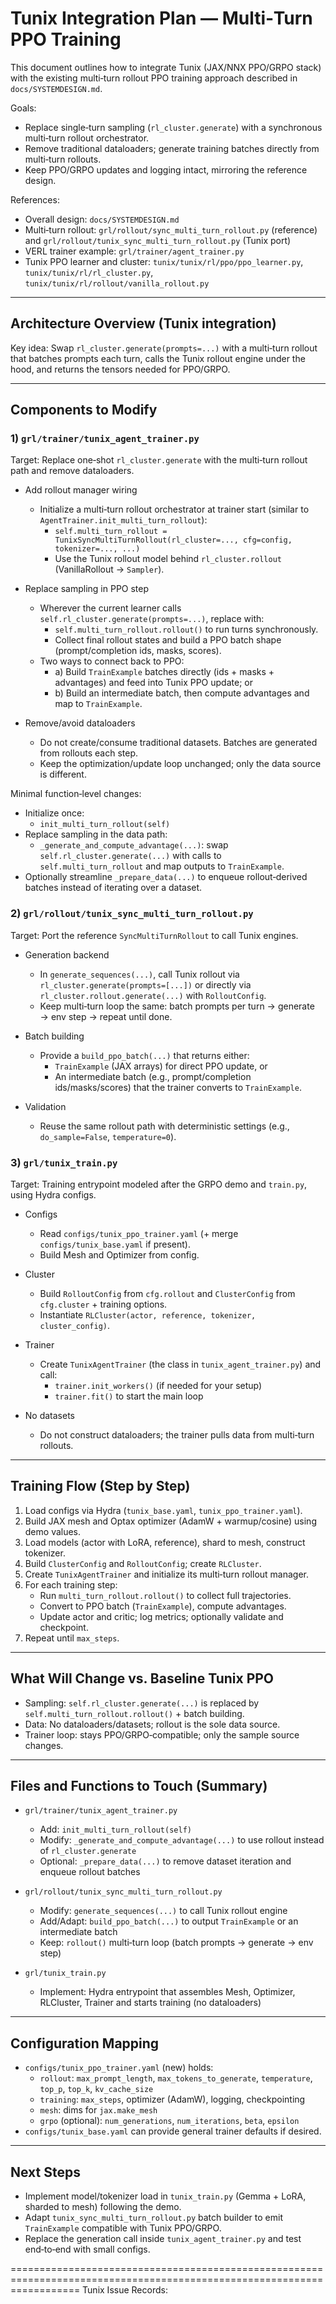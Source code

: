 # Tunix Integration Plan — Multi‑Turn PPO Training

This document outlines how to integrate Tunix (JAX/NNX PPO/GRPO stack) with the existing multi‑turn rollout PPO training approach described in `docs/SYSTEMDESIGN.md`.

Goals:
- Replace single‑turn sampling (`rl_cluster.generate`) with a synchronous multi‑turn rollout orchestrator.
- Remove traditional dataloaders; generate training batches directly from multi‑turn rollouts.
- Keep PPO/GRPO updates and logging intact, mirroring the reference design.

References:
- Overall design: `docs/SYSTEMDESIGN.md`
- Multi‑turn rollout: `grl/rollout/sync_multi_turn_rollout.py` (reference) and `grl/rollout/tunix_sync_multi_turn_rollout.py` (Tunix port)
- VERL trainer example: `grl/trainer/agent_trainer.py`
- Tunix PPO learner and cluster: `tunix/tunix/rl/ppo/ppo_learner.py`, `tunix/tunix/rl/rl_cluster.py`, `tunix/tunix/rl/rollout/vanilla_rollout.py`

---

## Architecture Overview (Tunix integration)

Key idea: Swap `rl_cluster.generate(prompts=...)` with a multi‑turn rollout that batches prompts each turn, calls the Tunix rollout engine under the hood, and returns the tensors needed for PPO/GRPO.

---

## Components to Modify

### 1) `grl/trainer/tunix_agent_trainer.py`
Target: Replace one‑shot `rl_cluster.generate` with the multi‑turn rollout path and remove dataloaders.

- Add rollout manager wiring
  - Initialize a multi‑turn rollout orchestrator at trainer start (similar to `AgentTrainer.init_multi_turn_rollout`):
    - `self.multi_turn_rollout = TunixSyncMultiTurnRollout(rl_cluster=..., cfg=config, tokenizer=..., ...)`
    - Use the Tunix rollout model behind `rl_cluster.rollout` (VanillaRollout → `Sampler`).

- Replace sampling in PPO step
  - Wherever the current learner calls `self.rl_cluster.generate(prompts=...)`, replace with:
    - `self.multi_turn_rollout.rollout()` to run turns synchronously.
    - Collect final rollout states and build a PPO batch shape (prompt/completion ids, masks, scores).
  - Two ways to connect back to PPO:
    - a) Build `TrainExample` batches directly (ids + masks + advantages) and feed into Tunix PPO update; or
    - b) Build an intermediate batch, then compute advantages and map to `TrainExample`.

- Remove/avoid dataloaders
  - Do not create/consume traditional datasets. Batches are generated from rollouts each step.
  - Keep the optimization/update loop unchanged; only the data source is different.

Minimal function‑level changes:
- Initialize once:
  - `init_multi_turn_rollout(self)`
- Replace sampling in the data path:
  - `_generate_and_compute_advantage(...)`: swap `self.rl_cluster.generate(...)` with calls to `self.multi_turn_rollout` and map outputs to `TrainExample`.
- Optionally streamline `_prepare_data(...)` to enqueue rollout‑derived batches instead of iterating over a dataset.


### 2) `grl/rollout/tunix_sync_multi_turn_rollout.py`
Target: Port the reference `SyncMultiTurnRollout` to call Tunix engines.

- Generation backend
  - In `generate_sequences(...)`, call Tunix rollout via `rl_cluster.generate(prompts=[...])` or directly via `rl_cluster.rollout.generate(...)` with `RolloutConfig`.
  - Keep multi‑turn loop the same: batch prompts per turn → generate → env step → repeat until done.

- Batch building
  - Provide a `build_ppo_batch(...)` that returns either:
    - `TrainExample` (JAX arrays) for direct PPO update, or
    - An intermediate batch (e.g., prompt/completion ids/masks/scores) that the trainer converts to `TrainExample`.

- Validation
  - Reuse the same rollout path with deterministic settings (e.g., `do_sample=False`, `temperature=0`).


### 3) `grl/tunix_train.py`
Target: Training entrypoint modeled after the GRPO demo and `train.py`, using Hydra configs.

- Configs
  - Read `configs/tunix_ppo_trainer.yaml` (+ merge `configs/tunix_base.yaml` if present).
  - Build Mesh and Optimizer from config.

- Cluster
  - Build `RolloutConfig` from `cfg.rollout` and `ClusterConfig` from `cfg.cluster` + training options.
  - Instantiate `RLCluster(actor, reference, tokenizer, cluster_config)`.

- Trainer
  - Create `TunixAgentTrainer` (the class in `tunix_agent_trainer.py`) and call:
    - `trainer.init_workers()` (if needed for your setup)
    - `trainer.fit()` to start the main loop

- No datasets
  - Do not construct dataloaders; the trainer pulls data from multi‑turn rollouts.

---

## Training Flow (Step by Step)

1. Load configs via Hydra (`tunix_base.yaml`, `tunix_ppo_trainer.yaml`).
2. Build JAX mesh and Optax optimizer (AdamW + warmup/cosine) using demo values.
3. Load models (actor with LoRA, reference), shard to mesh, construct tokenizer.
4. Build `ClusterConfig` and `RolloutConfig`; create `RLCluster`.
5. Create `TunixAgentTrainer` and initialize its multi‑turn rollout manager.
6. For each training step:
   - Run `multi_turn_rollout.rollout()` to collect full trajectories.
   - Convert to PPO batch (`TrainExample`), compute advantages.
   - Update actor and critic; log metrics; optionally validate and checkpoint.
7. Repeat until `max_steps`.

---

## What Will Change vs. Baseline Tunix PPO

- Sampling: `self.rl_cluster.generate(...)` is replaced by `self.multi_turn_rollout.rollout()` + batch building.
- Data: No dataloaders/datasets; rollout is the sole data source.
- Trainer loop: stays PPO/GRPO‑compatible; only the sample source changes.

---

## Files and Functions to Touch (Summary)

- `grl/trainer/tunix_agent_trainer.py`
  - Add: `init_multi_turn_rollout(self)`
  - Modify: `_generate_and_compute_advantage(...)` to use rollout instead of `rl_cluster.generate`
  - Optional: `_prepare_data(...)` to remove dataset iteration and enqueue rollout batches

- `grl/rollout/tunix_sync_multi_turn_rollout.py`
  - Modify: `generate_sequences(...)` to call Tunix rollout engine
  - Add/Adapt: `build_ppo_batch(...)` to output `TrainExample` or an intermediate batch
  - Keep: `rollout()` multi‑turn loop (batch prompts → generate → env step)

- `grl/tunix_train.py`
  - Implement: Hydra entrypoint that assembles Mesh, Optimizer, RLCluster, Trainer and starts training (no dataloaders)

---

## Configuration Mapping

- `configs/tunix_ppo_trainer.yaml` (new) holds:
  - `rollout`: `max_prompt_length`, `max_tokens_to_generate`, `temperature`, `top_p`, `top_k`, `kv_cache_size`
  - `training`: `max_steps`, optimizer (AdamW), logging, checkpointing
  - `mesh`: dims for `jax.make_mesh`
  - `grpo` (optional): `num_generations`, `num_iterations`, `beta`, `epsilon`
- `configs/tunix_base.yaml` can provide general trainer defaults if desired.

---

## Next Steps

- Implement model/tokenizer load in `tunix_train.py` (Gemma + LoRA, sharded to mesh) following the demo.
- Adapt `tunix_sync_multi_turn_rollout.py` batch builder to emit `TrainExample` compatible with Tunix PPO/GRPO.
- Replace the generation call inside `tunix_agent_trainer.py` and test end‑to‑end with small configs.

========================================================================================================================
Tunix Issue Records: 